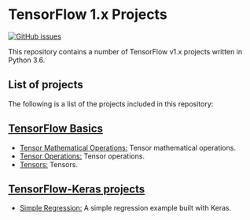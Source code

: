 # TensorFlow 1.x Projects
[![GitHub issues](https://img.shields.io/github/issues/Carla-de-Beer/tensorflow-1.x-projects.svg?style=flat-square)](https://github.com/Carla-de-Beer/tensorflow-1.x-projects/issues)

This repository contains a number of TensorFlow v1.x projects written in Python 3.6.

## List of projects

The following is a list of the projects included in this repository:

## [TensorFlow Basics](https://github.com/Carla-de-Beer/tensorflow-1.x-projects/tree/development/tensorflow-basics)
* [Tensor Mathematical Operations:](https://github.com/Carla-de-Beer/tensorflow-1.x-projects/tree/development/tensorflow-basics/tensor-mathematical-operations) Tensor mathematical operations.
* [Tensor Operations:](https://github.com/Carla-de-Beer/tensorflow-1.x-projects/tree/development/tensorflow-basics/tensor-operations) Tensor operations.
* [Tensors:](https://github.com/Carla-de-Beer/tensorflow-1.x-projects/tree/development/tensorflow-basics/tensors) Tensors.

## [TensorFlow-Keras projects](https://github.com/Carla-de-Beer/tensorflow-1.x-projects/tree/development/tensorflow-keras-projects)
* [Simple Regression:](https://github.com/Carla-de-Beer/tensorflow-1.x-projects/tree/development/tensorflow-keras-projects/simple-regression) A simple regression example built with Keras.
